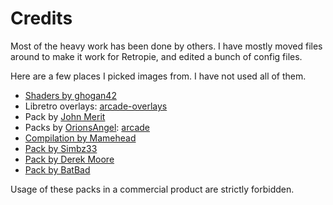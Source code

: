 # Credits

Most of the heavy work has been done by others. I have mostly moved files around to make it work for Retropie, and edited a bunch of config files.

Here are a few places I picked images from. I have not used all of them.

- [Shaders by ghogan42](https://retropie.org.uk/forum/topic/13356/)
- Libretro overlays: [arcade-overlays](https://github.com/libretro/arcade-overlays)
- Pack by [John Merit](https://forums.libretro.com/t/arcade-overlays/4084/)
- Packs by [OrionsAngel](https://www.youtube.com/orionsangel): [arcade](https://forums.libretro.com/t/my-realistic-arcade-bezels/10604)
- [Compilation by Mamehead](https://drive.google.com/file/d/0Bxhr1yQtWWz4clMycm9kYWVoWU0/view)
- [Pack by Simbz33](https://github.com/simbz33/retropie-overlay)
- [Pack by Derek Moore](https://www.youtube.com/user/oldstarscream)
- [Pack by BatBad](http://simbabbad.blogspot.fr/2016/12/artworks-overlays-MAME-RetroArch-WinUAE-1080p.html)

Usage of these packs in a commercial product are strictly forbidden.
